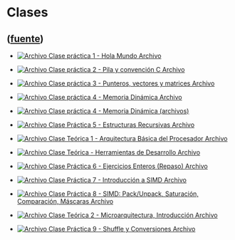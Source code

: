 # Clases
([fuente](https://campus.exactas.uba.ar/course/view.php?id=998&section=4))
---
  - [![Archivo](https://campus.exactas.uba.ar/theme/image.php/magazine/core/1462913092/f/pdf) Clase práctica 1 - Hola Mundo Archivo](https://campus.exactas.uba.ar/mod/resource/view.php?id=60318)

  - [![Archivo](https://campus.exactas.uba.ar/theme/image.php/magazine/core/1462913092/f/pdf) Clase práctica 2 - Pila y convención C Archivo](https://campus.exactas.uba.ar/mod/resource/view.php?id=60319)

  - [![Archivo](https://campus.exactas.uba.ar/theme/image.php/magazine/core/1462913092/f/pdf) Clase práctica 3 - Punteros, vectores y matrices Archivo](https://campus.exactas.uba.ar/mod/resource/view.php?id=60321)

  - [![Archivo](https://campus.exactas.uba.ar/theme/image.php/magazine/core/1462913092/f/pdf) Clase práctica 4 - Memoria Dinámica Archivo](https://campus.exactas.uba.ar/mod/resource/view.php?id=60314)

  - [![Archivo](https://campus.exactas.uba.ar/theme/image.php/magazine/core/1462913092/f/archive) Clase práctica 4 - Memoria Dinámica (archivos)](https://campus.exactas.uba.ar/mod/resource/view.php?id=60320)

  - [![Archivo](https://campus.exactas.uba.ar/theme/image.php/magazine/core/1462913092/f/pdf) Clase Práctica 5 - Estructuras Recursivas Archivo](https://campus.exactas.uba.ar/mod/resource/view.php?id=60393)

  - [![Archivo](https://campus.exactas.uba.ar/theme/image.php/magazine/core/1462913092/f/pdf) Clase Teórica 1 - Arquitectura Básica del Procesador Archivo](https://campus.exactas.uba.ar/mod/resource/view.php?id=60335)

  - [![Archivo](https://campus.exactas.uba.ar/theme/image.php/magazine/core/1462913092/f/pdf) Clase Teórica - Herramientas de Desarrollo Archivo](https://campus.exactas.uba.ar/mod/resource/view.php?id=60336)

  - [![Archivo](https://campus.exactas.uba.ar/theme/image.php/magazine/core/1462913092/f/pdf) Clase Práctica 6 - Ejercicios Enteros (Repaso) Archivo](https://campus.exactas.uba.ar/mod/resource/view.php?id=60394)

  - [![Archivo](https://campus.exactas.uba.ar/theme/image.php/magazine/core/1462913092/f/pdf) Clase Práctica 7 - Introducción a SIMD Archivo](https://campus.exactas.uba.ar/mod/resource/view.php?id=60616)

  - [![Archivo](https://campus.exactas.uba.ar/theme/image.php/magazine/core/1462913092/f/pdf) Clase Práctica 8 - SIMD: Pack/Unpack, Saturación, Comparación, Máscaras Archivo](https://campus.exactas.uba.ar/mod/resource/view.php?id=60726)

  - [![Archivo](https://campus.exactas.uba.ar/theme/image.php/magazine/core/1462913092/f/pdf) Clase Teórica 2 - Microarquitectura, Introducción Archivo](https://campus.exactas.uba.ar/mod/resource/view.php?id=60815)

  - [![Archivo](https://campus.exactas.uba.ar/theme/image.php/magazine/core/1462913092/f/pdf) Clase Práctica 9 - Shuffle y Conversiones Archivo](https://campus.exactas.uba.ar/mod/resource/view.php?id=60816)

